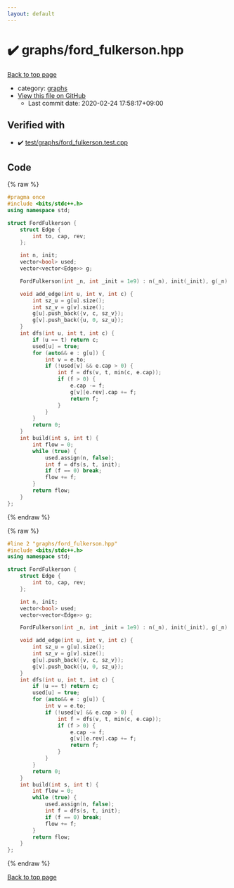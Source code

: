 ```yaml
---
layout: default
---
```


<!-- mathjax config similar to math.stackexchange -->
<script type="text/javascript" async
  src="https://cdnjs.cloudflare.com/ajax/libs/mathjax/2.7.5/MathJax.js?config=TeX-MML-AM_CHTML">
</script>
<script type="text/x-mathjax-config">
  MathJax.Hub.Config({
    TeX: { equationNumbers: { autoNumber: "AMS" }},
    tex2jax: {
      inlineMath: [ ['$','$'] ],
      processEscapes: true
    },
    "HTML-CSS": { matchFontHeight: false },
    displayAlign: "left",
    displayIndent: "2em"
  });
</script>

<script type="text/javascript" src="https://cdnjs.cloudflare.com/ajax/libs/jquery/3.4.1/jquery.min.js"></script>
<script src="https://cdn.jsdelivr.net/npm/jquery-balloon-js@1.1.2/jquery.balloon.min.js" integrity="sha256-ZEYs9VrgAeNuPvs15E39OsyOJaIkXEEt10fzxJ20+2I=" crossorigin="anonymous"></script>
<script type="text/javascript" src="../../assets/js/copy-button.js"></script>
<link rel="stylesheet" href="../../assets/css/copy-button.css" />


# :heavy_check_mark: graphs/ford_fulkerson.hpp

<a href="../../index.html">Back to top page</a>

* category: <a href="../../index.html#e8706a28320e46fa20885a2933e42797">graphs</a>
* <a href="{{ site.github.repository_url }}/blob/master/graphs/ford_fulkerson.hpp">View this file on GitHub</a>
    - Last commit date: 2020-02-24 17:58:17+09:00




## Verified with

* :heavy_check_mark: <a href="../../verify/test/graphs/ford_fulkerson.test.cpp.html">test/graphs/ford_fulkerson.test.cpp</a>


## Code

<a id="unbundled"></a>
{% raw %}
```cpp
#pragma once
#include <bits/stdc++.h>
using namespace std;

struct FordFulkerson {
    struct Edge {
        int to, cap, rev;
    };

    int n, init;
    vector<bool> used;
    vector<vector<Edge>> g;

    FordFulkerson(int _n, int _init = 1e9) : n(_n), init(_init), g(_n) {}

    void add_edge(int u, int v, int c) {
        int sz_u = g[u].size();
        int sz_v = g[v].size();
        g[u].push_back({v, c, sz_v});
        g[v].push_back({u, 0, sz_u});
    }
    int dfs(int u, int t, int c) {
        if (u == t) return c;
        used[u] = true;
        for (auto&& e : g[u]) {
            int v = e.to;
            if (!used[v] && e.cap > 0) {
                int f = dfs(v, t, min(c, e.cap));
                if (f > 0) {
                    e.cap -= f;
                    g[v][e.rev].cap += f;
                    return f;
                }
            }
        }
        return 0;
    }
    int build(int s, int t) {
        int flow = 0;
        while (true) {
            used.assign(n, false);
            int f = dfs(s, t, init);
            if (f == 0) break;
            flow += f;
        }
        return flow;
    }
};
```
{% endraw %}

<a id="bundled"></a>
{% raw %}
```cpp
#line 2 "graphs/ford_fulkerson.hpp"
#include <bits/stdc++.h>
using namespace std;

struct FordFulkerson {
    struct Edge {
        int to, cap, rev;
    };

    int n, init;
    vector<bool> used;
    vector<vector<Edge>> g;

    FordFulkerson(int _n, int _init = 1e9) : n(_n), init(_init), g(_n) {}

    void add_edge(int u, int v, int c) {
        int sz_u = g[u].size();
        int sz_v = g[v].size();
        g[u].push_back({v, c, sz_v});
        g[v].push_back({u, 0, sz_u});
    }
    int dfs(int u, int t, int c) {
        if (u == t) return c;
        used[u] = true;
        for (auto&& e : g[u]) {
            int v = e.to;
            if (!used[v] && e.cap > 0) {
                int f = dfs(v, t, min(c, e.cap));
                if (f > 0) {
                    e.cap -= f;
                    g[v][e.rev].cap += f;
                    return f;
                }
            }
        }
        return 0;
    }
    int build(int s, int t) {
        int flow = 0;
        while (true) {
            used.assign(n, false);
            int f = dfs(s, t, init);
            if (f == 0) break;
            flow += f;
        }
        return flow;
    }
};

```
{% endraw %}

<a href="../../index.html">Back to top page</a>

